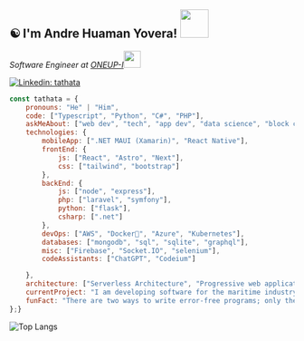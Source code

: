 <h2>☯️ I'm Andre Huaman Yovera! <img src="https://media.giphy.com/media/12oufCB0MyZ1Go/giphy.gif" width="50"></h2>

<p><em>Software Engineer at <a href="https://oneup-i.com/">ONEUP-I</a><img src
="https://github.com/user-attachments/assets/5dab3038-6470-4030-aea8-1048b333bfd5" width="30"> 
</em></p> 

[![Linkedin: tathata](https://img.shields.io/badge/-linkedin-blue?style=flat-square&logo=Linkedin&logoColor=white&link=https://www.linkedin.com/in/andre-huaman-yovera-676199210/)](https://www.linkedin.com/in/andre-huaman-yovera-676199210/)

```javascript
const tathata = {
    pronouns: "He" | "Him",
    code: ["Typescript", "Python", "C#", "PHP"],
    askMeAbout: ["web dev", "tech", "app dev", "data science", "block chain"],
    technologies: {
        mobileApp: [".NET MAUI (Xamarin)", "React Native"],
        frontEnd: {
            js: ["React", "Astro", "Next"],
            css: ["tailwind", "bootstrap"]
        },
        backEnd: {
            js: ["node", "express"],
            php: ["laravel", "symfony"],
            python: ["flask"],
            csharp: [".net"]
        },
        devOps: ["AWS", "Docker🐳", "Azure", "Kubernetes"],
        databases: ["mongodb", "sql", "sqlite", "graphql"],
        misc: ["Firebase", "Socket.IO", "selenium"],
        codeAssistants: ["ChatGPT", "Codeium"]

    },
    architecture: ["Serverless Architecture", "Progressive web applications", "Single page applications"],
    currentProject: "I am developing software for the maritime industry, specifically for companies in the shipping sector, using the .NET Framework.",
    funFact: "There are two ways to write error-free programs; only the third one works"
};}
```

![Top Langs](https://github-readme-stats.vercel.app/api/top-langs/?username=tathatahy&size_weight=0.5&count_weight=0.5&hide=assembly&layout=compact)
